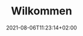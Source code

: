 ---
title: "Wilkommen"
date: 2021-08-06T11:23:14+02:00
draft: true

welcomeText: true
text: "Unser Anliegen ist es Jugendliche und Erwachsene zum Spielen zu motivieren. Deshalb bemühen wir uns regelmässige Events zu planen, bei denen jedes Mitglied teilnehmen kann. Falls Sie Interesse an einem Schnuppertag haben, können Sie uns gerne kontaktieren."

img1: false
imgUrl1: ""
imgAlt1: ""

timeTable: false

section: true
sectionTitle: "Schnuppertag"
sectionText: "Melden sie sich hier zu einem Schnuppertag an"
sectionButtonnText: "Anmelden"

img2: false
imgUrl2: ""
imgAlt2: ""

optionalText1: true
optionalTitle1: "News"
optionalContentText1: "Hier werden Sie zukünfig die News sehen."
---